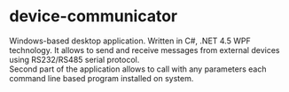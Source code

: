 # device-communicator
Windows-based desktop application. Written in C#, .NET 4.5 WPF technology. It allows to send and receive messages from external devices using RS232/RS485 serial protocol. 
<br> Second part of the application allows to call with any parameters each command line based program installed on system. 
